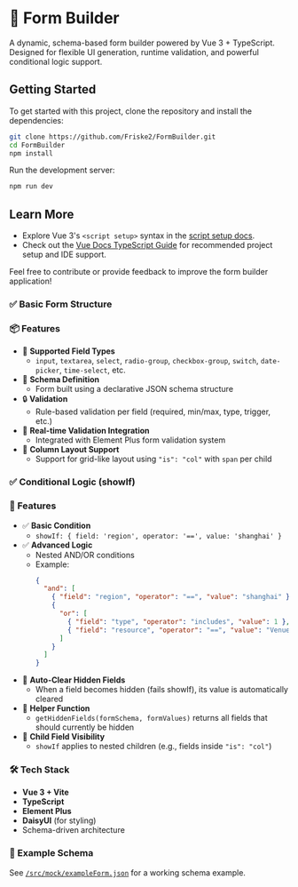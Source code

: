 # 🧩 Form Builder

A dynamic, schema-based form builder powered by Vue 3 + TypeScript. Designed for flexible UI generation, runtime validation, and powerful conditional logic support.

## Getting Started

To get started with this project, clone the repository and install the dependencies:

```bash
git clone https://github.com/Friske2/FormBuilder.git
cd FormBuilder
npm install
```

Run the development server:

```bash
npm run dev
```

## Learn More

- Explore Vue 3's `<script setup>` syntax in the [script setup docs](https://v3.vuejs.org/api/sfc-script-setup.html#sfc-script-setup).
- Check out the [Vue Docs TypeScript Guide](https://vuejs.org/guide/typescript/overview.html#project-setup) for recommended project setup and IDE support.

Feel free to contribute or provide feedback to improve the form builder application!

### ✅ Basic Form Structure

### 📦 Features

- 🧱 **Supported Field Types**
  - `input`, `textarea`, `select`, `radio-group`, `checkbox-group`, `switch`, `date-picker`, `time-select`, etc.
- 📎 **Schema Definition**
  - Form built using a declarative JSON schema structure
- 🔒 **Validation**
  - Rule-based validation per field (required, min/max, type, trigger, etc.)
- 🧪 **Real-time Validation Integration**
  - Integrated with Element Plus form validation system
- 📌 **Column Layout Support**
  - Support for grid-like layout using `"is": "col"` with `span` per child

### ✅ Conditional Logic (showIf)

### 🧠 Features

- ✅ **Basic Condition**
  - `showIf: { field: 'region', operator: '==', value: 'shanghai' }`
- ✅ **Advanced Logic**
  - Nested AND/OR conditions
  - Example:
    ```json
    {
      "and": [
        { "field": "region", "operator": "==", "value": "shanghai" },
        {
          "or": [
            { "field": "type", "operator": "includes", "value": 1 },
            { "field": "resource", "operator": "==", "value": "Venue" }
          ]
        }
      ]
    }
    ```
- 🧼 **Auto-Clear Hidden Fields**
  - When a field becomes hidden (fails showIf), its value is automatically cleared
- 🧰 **Helper Function**
  - `getHiddenFields(formSchema, formValues)` returns all fields that should currently be hidden
- 🔗 **Child Field Visibility**
  - `showIf` applies to nested children (e.g., fields inside `"is": "col"`)

### 🛠 Tech Stack

- **Vue 3 + Vite**
- **TypeScript**
- **Element Plus**
- **DaisyUI** (for styling)
- Schema-driven architecture

### 📁 Example Schema

See [`/src/mock/exampleForm.json`](./src/mock/exampleForm.json) for a working schema example.
